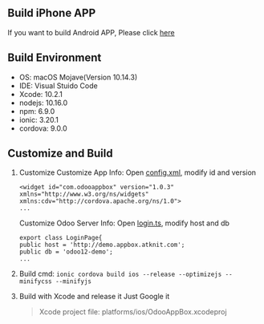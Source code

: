 ## Build iPhone APP
If you want to build Android APP, Please click [here](https://github.com/designstar333/OdooAppBox/blob/master/BUILD-ANDROID-en.md)

## Build Environment
* OS: macOS Mojave(Version 10.14.3)
* IDE: Visual Stuido Code
* Xcode: 10.2.1
* nodejs: 10.16.0
* npm: 6.9.0
* ionic: 3.20.1
* cordova: 9.0.0

## Customize and Build
1. Customize
    Customize App Info: Open [config.xml](https://github.com/designstar333/OdooAppBox/blob/master/config.xml), modify id and version
    ```
    <widget id="com.odooappbox" version="1.0.3" xmlns="http://www.w3.org/ns/widgets" xmlns:cdv="http://cordova.apache.org/ns/1.0">
    ...
    ```
    Customize Odoo Server Info: Open [login.ts](https://github.com/designstar333/OdooAppBox/blob/master/src/pages/login/login.ts), modify host and db
    ```
    export class LoginPage{
    public host = 'http://demo.appbox.atknit.com';
    public db = 'odoo12-demo';
    ...
    ```
2. Build cmd:
`ionic cordova build ios --release --optimizejs --minifycss --minifyjs`

3. Build with Xcode and release it
    Just Google it
    > Xcode project file: platforms/ios/OdooAppBox.xcodeproj